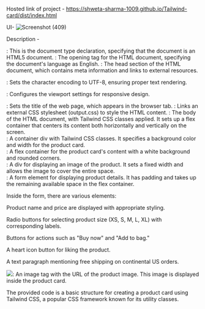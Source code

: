 Hosted link of project - https://shweta-sharma-1009.github.io/Tailwind-card/dist/index.html

UI-
![Screenshot (409)](https://github.com/shweta-sharma-1009/Tailwind-card/assets/128416925/7e1f84a6-85f9-40d7-83b6-ba3d4846615d)


Description -

<!DOCTYPE html>: This is the document type declaration, specifying that the document is an HTML5 document.

<html lang="en">: The opening tag for the HTML document, specifying the document's language as English.

<head>: The head section of the HTML document, which contains meta information and links to external resources.

<meta charset="UTF-8">: Sets the character encoding to UTF-8, ensuring proper text rendering.

<meta name="viewport" content="width=device-width, initial-scale=1.0">: Configures the viewport settings for responsive design.

<title>TAILWIND-CARD</title>: Sets the title of the web page, which appears in the browser tab.

<link rel="stylesheet" href="./output.css">: Links an external CSS stylesheet (output.css) to style the HTML content.

<body class="h-screen flex justify-center items-center">: The body of the HTML document, with Tailwind CSS classes applied. It sets up a flex container that centers its content both horizontally and vertically on the screen.

<div class="container w-2/5 p-2 bg-[#F7F6FA]">: A container div with Tailwind CSS classes. It specifies a background color and width for the product card.

<div class="flex font-sans bg-white rounded-lg">: A flex container for the product card's content with a white background and rounded corners.

<div class="flex-none w-48 relative">: A div for displaying an image of the product. It sets a fixed width and allows the image to cover the entire space.

<form class="flex-auto p-6">: A form element for displaying product details. It has padding and takes up the remaining available space in the flex container.

Inside the form, there are various elements:

Product name and price are displayed with appropriate styling.

Radio buttons for selecting product size (XS, S, M, L, XL) with corresponding labels.

Buttons for actions such as "Buy now" and "Add to bag."

A heart icon button for liking the product.

A text paragraph mentioning free shipping on continental US orders.

<img src="...">: An image tag with the URL of the product image. This image is displayed inside the product card.

The provided code is a basic structure for creating a product card using Tailwind CSS, a popular CSS framework known for its utility classes.
